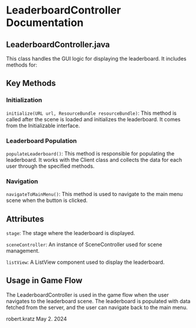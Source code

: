 # LeaderboardController Documentation

## LeaderboardController.java

This class handles the GUI logic for displaying the leaderboard. It includes methods for:

## Key Methods

### Initialization

`initialize(URL url, ResourceBundle resourceBundle)`: This method is called after the scene is loaded and initializes the leaderboard. It comes from the Initializable interface.

### Leaderboard Population

`populateLeaderboard()`: This method is responsible for populating the leaderboard. It works with the Client class and collects the data for each user through the specified methods.

### Navigation

`navigateToMainMenu()`: This method is used to navigate to the main menu scene when the button is clicked.

## Attributes

`stage`: The stage where the leaderboard is displayed.

`sceneController`: An instance of SceneController used for scene management.

`listView`: A ListView component used to display the leaderboard.

## Usage in Game Flow

The LeaderboardController is used in the game flow when the user navigates to the leaderboard scene. The leaderboard is populated with data fetched from the server, and the user can navigate back to the main menu.

robert.kratz May 2. 2024
